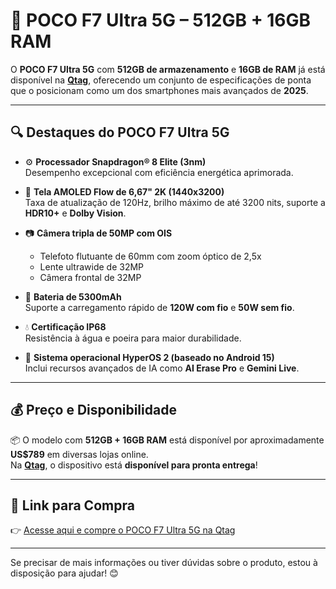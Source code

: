 # 📱 POCO F7 Ultra 5G – 512GB + 16GB RAM

O **POCO F7 Ultra 5G** com **512GB de armazenamento** e **16GB de RAM** já está disponível na **[Qtag](qtag.com.br)**, oferecendo um conjunto de especificações de ponta que o posicionam como um dos smartphones mais avançados de **2025**.

---

## 🔍 Destaques do POCO F7 Ultra 5G

- ⚙️ **Processador Snapdragon® 8 Elite (3nm)**  
  Desempenho excepcional com eficiência energética aprimorada.

- 📱 **Tela AMOLED Flow de 6,67" 2K (1440x3200)**  
  Taxa de atualização de 120Hz, brilho máximo de até 3200 nits, suporte a **HDR10+** e **Dolby Vision**.

- 📷 **Câmera tripla de 50MP com OIS**  
  - Telefoto flutuante de 60mm com zoom óptico de 2,5x  
  - Lente ultrawide de 32MP  
  - Câmera frontal de 32MP

- 🔋 **Bateria de 5300mAh**  
  Suporte a carregamento rápido de **120W com fio** e **50W sem fio**.

- 💧 **Certificação IP68**  
  Resistência à água e poeira para maior durabilidade.

- 🤖 **Sistema operacional HyperOS 2 (baseado no Android 15)**  
  Inclui recursos avançados de IA como **AI Erase Pro** e **Gemini Live**.

---

## 💰 Preço e Disponibilidade

📦 O modelo com **512GB + 16GB RAM** está disponível por aproximadamente **US$789** em diversas lojas online.  
Na **[Qtag](#)**, o dispositivo está **disponível para pronta entrega**!

---

## 🔗 Link para Compra

👉 [Acesse aqui e compre o POCO F7 Ultra 5G na Qtag]([#](https://qtag.com.br/smartphone-poco-f7-ultra-5g-512gb-16gb-snapdragon-8-amoled-2k-120hz-pronta-entrega-895))

---

Se precisar de mais informações ou tiver dúvidas sobre o produto, estou à disposição para ajudar! 😊
